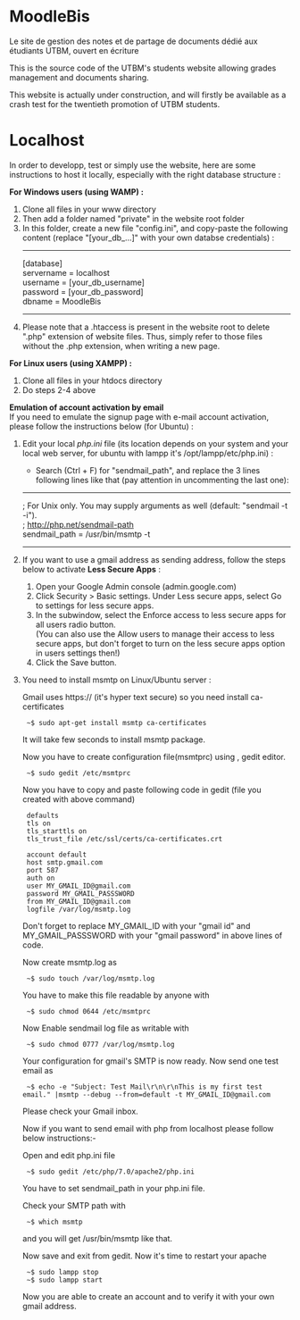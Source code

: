 # MoodleBis
Le site de gestion des notes et de partage de documents dédié aux étudiants UTBM, ouvert en écriture

This is the source code of the UTBM's students website allowing grades management and documents sharing.

This website is actually under construction, and will firstly be available as a crash test for the twentieth promotion of UTBM students.

# Localhost
In order to developp, test or simply use the website, here are some instructions to host it locally, especially with the right database structure :

**For Windows users (using WAMP) :**
1) Clone all files in your www directory
2) Then add a folder named "private" in the website root folder
3) In this folder, create a new file "config.ini", and copy-paste the following content (replace "[your_db_...]" with your own databse credentials) :
	*******************
	[database]</br>
	servername = localhost</br>
	username = [your_db_username]</br>
	password = [your_db_password]</br>
	dbname = MoodleBis
	*******************
4) Please note that a .htaccess is present in the website root to delete ".php" extension of website files. Thus, simply refer to those files without the .php extension, when writing a new page.

**For Linux users (using XAMPP) :**
1) Clone all files in your htdocs directory
2) Do steps 2-4 above

**Emulation of account activation by email**  
If you need to emulate the signup page with e-mail account activation, please follow the instructions below (for Ubuntu) :

1) Edit your local *php.ini* file (its location depends on your system and your local web server, for ubuntu with lampp it's /opt/lampp/etc/php.ini) :  
	* Search (Ctrl + F) for "sendmail_path", and replace the 3 lines following lines like that (pay attention in uncommenting the last one):
	*******************
	; For Unix only.  You may supply arguments as well (default: "sendmail -t -i").  
	; http://php.net/sendmail-path  
	sendmail_path = /usr/bin/msmtp -t
	*******************
	
2) If you want to use a gmail address as sending address, follow the steps below to activate **Less Secure Apps** :  
    1. Open your Google Admin console (admin.google.com)  
    2. Click Security > Basic settings.
    Under Less secure apps, select Go to settings for less secure apps.  
    3. In the subwindow, select the Enforce access to less secure apps for all users radio button.  
    (You can also use the Allow users to manage their access to less secure apps, but don't forget to turn on the less secure apps option in users settings then!)  
	4. Click the Save button.  

3) You need to install msmtp on Linux/Ubuntu server :  

	Gmail uses https:// (it's hyper text secure) so you need install ca-certificates

		~$ sudo apt-get install msmtp ca-certificates

	It will take few seconds to install msmtp package.

	Now you have to create configuration file(msmtprc) using , gedit editor.

		~$ sudo gedit /etc/msmtprc

	Now you have to copy and paste following code in gedit (file you created with above command)

		defaults
		tls on
		tls_starttls on
		tls_trust_file /etc/ssl/certs/ca-certificates.crt

		account default
		host smtp.gmail.com
		port 587
		auth on
		user MY_GMAIL_ID@gmail.com
		password MY_GMAIL_PASSSWORD
		from MY_GMAIL_ID@gmail.com
		logfile /var/log/msmtp.log

	Don't forget to replace MY_GMAIL_ID with your "gmail id" and MY_GMAIL_PASSSWORD with your "gmail password" in above lines of code.

	Now create msmtp.log as

		~$ sudo touch /var/log/msmtp.log

	You have to make this file readable by anyone with

		~$ sudo chmod 0644 /etc/msmtprc

	Now Enable sendmail log file as writable with

		~$ sudo chmod 0777 /var/log/msmtp.log

	Your configuration for gmail's SMTP is now ready. Now send one test email as

		~$ echo -e "Subject: Test Mail\r\n\r\nThis is my first test email." |msmtp --debug --from=default -t MY_GMAIL_ID@gmail.com

	Please check your Gmail inbox.

	Now if you want to send email with php from localhost please follow below instructions:-

	Open and edit php.ini file

		~$ sudo gedit /etc/php/7.0/apache2/php.ini

	You have to set sendmail_path in your php.ini file.

	Check your SMTP path with

		~$ which msmtp 

	and you will get /usr/bin/msmtp like that.

	Now save and exit from gedit. Now it's time to restart your apache

		~$ sudo lampp stop
		~$ sudo lampp start

	Now you are able to create an account and to verify it with your own gmail address.
